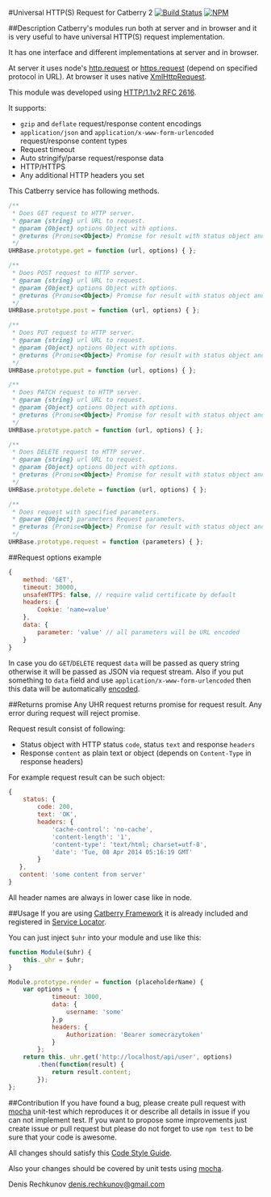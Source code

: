 #Universal HTTP(S) Request for Catberry 2 [![Build Status](https://travis-ci.org/catberry/catberry-uhr.png?branch=master)](https://travis-ci.org/catberry/catberry-uhr)
[![NPM](https://nodei.co/npm/catberry-uhr.png)](https://nodei.co/npm/catberry-uhr/)

##Description
Catberry's modules run both at server and in browser and it is very useful to 
have universal HTTP(S) request implementation.

It has one interface and different implementations at server and in browser.

At server it uses node's [http.request](http://nodejs.org/api/http.html#http_event_request) 
or [https.request](http://nodejs.org/api/https.html#https_https_request_options_callback)
(depend on specified protocol in URL).
At browser it uses native [XmlHttpRequest](https://developer.mozilla.org/ru/docs/Web/API/XMLHttpRequest).

This module was developed using [HTTP/1.1v2 RFC 2616](http://www.w3.org/Protocols/rfc2616).

It supports:

 * `gzip` and `deflate` request/response content encodings
 * `application/json` and `application/x-www-form-urlencoded` 
 request/response content types
 * Request timeout
 * Auto stringify/parse request/response data
 * HTTP/HTTPS
 * Any additional HTTP headers you set

This Catberry service has following methods.

```javascript
/**
 * Does GET request to HTTP server.
 * @param {string} url URL to request.
 * @param {Object} options Object with options.
 * @returns {Promise<Object>} Promise for result with status object and content.
 */
UHRBase.prototype.get = function (url, options) { };

/**
 * Does POST request to HTTP server.
 * @param {string} url URL to request.
 * @param {Object} options Object with options.
 * @returns {Promise<Object>} Promise for result with status object and content.
 */
UHRBase.prototype.post = function (url, options) { };

/**
 * Does PUT request to HTTP server.
 * @param {string} url URL to request.
 * @param {Object} options Object with options.
 * @returns {Promise<Object>} Promise for result with status object and content.
 */
UHRBase.prototype.put = function (url, options) { };

/**
 * Does PATCH request to HTTP server.
 * @param {string} url URL to request.
 * @param {Object} options Object with options.
 * @returns {Promise<Object>} Promise for result with status object and content.
 */
UHRBase.prototype.patch = function (url, options) { };

/**
 * Does DELETE request to HTTP server.
 * @param {string} url URL to request.
 * @param {Object} options Object with options.
 * @returns {Promise<Object>} Promise for result with status object and content.
 */
UHRBase.prototype.delete = function (url, options) { };

/**
 * Does request with specified parameters.
 * @param {Object} parameters Request parameters.
 * @returns {Promise<Object>} Promise for result with status object and content.
 */
UHRBase.prototype.request = function (parameters) { };
```

##Request options example

```javascript
{
	method: 'GET',
	timeout: 30000,
	unsafeHTTPS: false, // require valid certificate by default
	headers: {
		Cookie: 'name=value'
	},
	data: {
		parameter: 'value' // all parameters will be URL encoded
	}
}
```

In case you do `GET`/`DELETE` request `data` will be passed as query string 
otherwise it will be passed as JSON via request stream. Also if you put
something to `data` field and use `application/x-www-form-urlencoded` then this
data will be automatically [encoded](https://developer.mozilla.org/en-US/docs/Web/JavaScript/Reference/Global_Objects/encodeURIComponent).

##Returns promise
Any UHR request returns promise for request result. Any error during request
will reject promise.

Request result consist of following:

* Status object with HTTP status `code`, status `text` and response `headers`
* Response `content` as plain text or object 
(depends on `Content-Type` in response headers)

For example request result can be such object:

```javascript
{
	status: {
		code: 200,
		text: 'OK',
		headers: {
			'cache-control': 'no-cache',
			'content-length': '1',
			'content-type': 'text/html; charset=utf-8',
			'date': 'Tue, 08 Apr 2014 05:16:19 GMT'
		}
   },
   content: 'some content from server'
}
```

All header names are always in lower case like in node.

##Usage
If you are using [Catberry Framework](https://github.com/catberry/catberry)
it is already included and registered in [Service Locator](https://github.com/catberry/catberry/blob/master/docs/services/service-locator.md).

You can just inject `$uhr` into your module and use like this:

```javascript
function Module($uhr) {
	this._uhr = $uhr;
}

Module.prototype.render = function (placeholderName) {
	var options = {
			timeout: 3000,
			data: {
				username: 'some'
			},p
			headers: {
				Authorization: 'Bearer somecrazytoken'
			}
		};
	return this._uhr.get('http://localhost/api/user', options)
		.then(function(result) {
			return result.content;
		});
};
```

##Contribution
If you have found a bug, please create pull request with [mocha](https://www.npmjs.org/package/mocha) 
unit-test which reproduces it or describe all details in issue if you can not 
implement test. If you want to propose some improvements just create issue or 
pull request but please do not forget to use `npm test` to be sure that your 
code is awesome.

All changes should satisfy this [Code Style Guide](https://github.com/catberry/catberry/blob/master/docs/code-style-guide.md).

Also your changes should be covered by unit tests using [mocha](https://www.npmjs.org/package/mocha).

Denis Rechkunov <denis.rechkunov@gmail.com>
